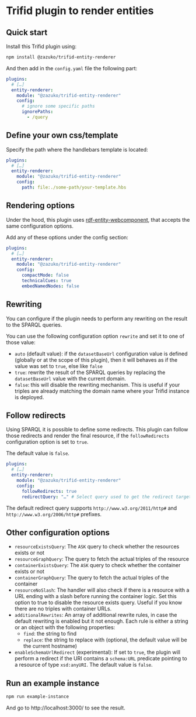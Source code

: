 # Trifid plugin to render entities

## Quick start

Install this Trifid plugin using:

```sh
npm install @zazuko/trifid-entity-renderer
```

And then add in the `config.yaml` file the following part:

```yaml
plugins:
  # […]
  entity-renderer:
    module: "@zazuko/trifid-entity-renderer"
    config:
      # ignore some specific paths
      ignorePaths:
        - /query
```

## Define your own css/template

Specify the path where the handlebars template is located:

```yaml
plugins:
  # […]
  entity-renderer:
    module: "@zazuko/trifid-entity-renderer"
    config:
      path: file:./some-path/your-template.hbs
```

## Rendering options

Under the hood, this plugin uses [rdf-entity-webcomponent](https://github.com/zazuko/rdf-entity-webcomponent), that accepts the same configuration options.

Add any of these options under the config section:

```yaml
plugins:
  # […]
  entity-renderer:
    module: "@zazuko/trifid-entity-renderer"
    config:
      compactMode: false
      technicalCues: true
      embedNamedNodes: false
```

## Rewriting

You can configure if the plugin needs to perform any rewriting on the result to the SPARQL queries.

You can use the following configuration option `rewrite` and set it to one of those value:

- `auto` (default value): if the `datasetBaseUrl` configuration value is defined (globally or at the scope of this plugin), then it will behaves as if the value was set to `true`, else like `false`
- `true`: rewrite the result of the SPARQL queries by replacing the `datasetBaseUrl` value with the current domain.
- `false`: this will disable the rewriting mechanism. This is useful if your triples are already matching the domain name where your Trifid instance is deployed.

## Follow redirects

Using SPARQL it is possible to define some redirects.
This plugin can follow those redirects and render the final resource, if the `followRedirects` configuration option is set to `true`.

The default value is `false`.

```yaml
plugins:
  # […]
  entity-renderer:
    module: "@zazuko/trifid-entity-renderer"
    config:
      followRedirects: true
      redirectQuery: "…" # Select query used to get the redirect target ; needs to return a row with `?responseCode` and `?location` bindings.
```

The default redirect query supports `http://www.w3.org/2011/http#` and `http://www.w3.org/2006/http#` prefixes.

## Other configuration options

- `resourceExistsQuery`: The `ASK` query to check whether the resources exists or not
- `resourceGraphQuery`: The query to fetch the actual triples of the resource
- `containerExistsQuery`: The `ASK` query to check whether the container exists or not
- `containerGraphQuery`: The query to fetch the actual triples of the container
- `resourceNoSlash`: The handler will also check if there is a resource with a URL ending with a slash before running the container logic.
  Set this option to true to disable the resource exists query.
  Useful if you know there are no triples with container URLs.
- `additionalRewrites`: An array of additional rewrite rules, in case the default rewriting is enabled but it not enough.
  Each rule is either a string or an object with the following properties:
  - `find`: the string to find
  - `replace`: the string to replace with (optional, the default value will be the current hostname)
- `enableSchemaUrlRedirect` (experimental): If set to `true`, the plugin will perform a redirect if the URI contains a `schema:URL` predicate pointing to a resource of type `xsd:anyURI`.
  The default value is `false`.

## Run an example instance

```sh
npm run example-instance
```

And go to http://localhost:3000/ to see the result.
